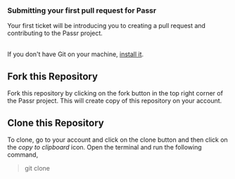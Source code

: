 ### Submitting your first pull request for Passr

<p>Your first ticket will be introducing you to creating a pull request and contributing to the Passr project. </br> </br>

 If you don't have Git on your machine, [install it](https://docs.github.com/en/free-pro-team@latest/github/getting-started-with-github/set-up-git). </p> 

## Fork this Repository

Fork this repository by clicking on the fork button in the top right corner of the Passr project.  This will create copy of this repository on your account.


## Clone this Repository
To clone, go to your account and click on the clone button and then click on the <em> copy to clipboard </em> icon.  Open the terminal and run the following command,

  >git clone <your copied url here> 
